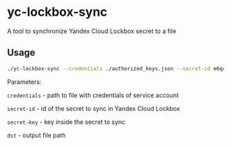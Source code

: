 # yc-lockbox-sync

A tool to synchronize Yandex Cloud Lockbox secret to a file

## Usage

```bash
./yc-lockbox-sync --credentials ./authorized_keys.json --secret-id e6qclp5agq8e7oe2hpgg --secret-key .env --dst ./.env
```

Parameters:

`credentials` - path to file with credentials of service account

`secret-id` - id of the secret to sync in Yandex Cloud Lockbox

`secret-key` - key inside the secret to sync

`dst` - output file path
